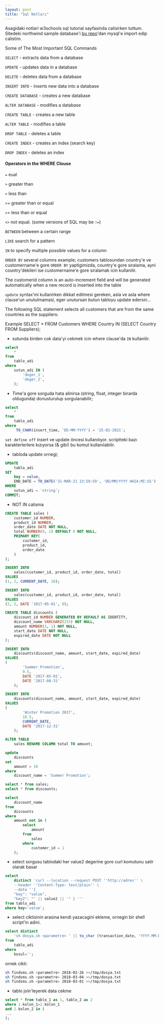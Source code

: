 ```yaml
---
layout: post
title: "Sql Notları"
---
```


Asagidaki notlari w3schools sql tutorial sayfasinda calisirken tuttum. Sitedeki
northwind sample database'i [bu repo](https://github.com/dalers/mywind.git)'dan mysql'e import edip calistim.

Some of The Most Important SQL Commands

`SELECT` - extracts data from a database

`UPDATE` - updates data in a database

`DELETE` - deletes data from a database

`INSERT INTO` - inserts new data into a database

`CREATE DATABASE` - creates a new database

`ALTER DATABASE` - modifies a database

`CREATE TABLE` - creates a new table

`ALTER TABLE` - modifies a table

`DROP TABLE` - deletes a table

`CREATE INDEX` - creates an index (search key)

`DROP INDEX` - deletes an index


#### Operators in the WHERE Clouse

`=` eual

`>` greater than

`<` less than

`>`= greater than or equal

`<`= less than or equal

`<>` not equal. (some versions of SQL may be `!=`)

`BETWEEN` between a certain range

`LIKE` search for a pattern

`IN` to specify multiple possible values for a column

`ORDER BY` several columns example;
customers tablosundan country'e ve customername'e gore `ORDER BY`
yaptigimizda, country'e gore siralama, ayni country'dekileri ise customername'e
gore siralamak icin kullanilir.

The customerid column is an auto-increment field and will be generated
automatically when a new record is inserted into the table


`update` syntax'ini kullanirken dikkat edilmesi gereken, asla ve asla where
clause'un unutulmamasi, eger unutursan butun tabloyu update edersin...


The following SQL statement selects all customers that are from the same countries as the suppliers:

Example
SELECT * FROM Customers
WHERE Country IN (SELECT Country FROM Suppliers);

* sutunda birden cok data'yi cekmek icin where clause'da ```IN``` kullanilir.

```sql
select
    *
from
    tablo_adi
where
    sutun_adi IN (
        'deger_1',
        'deger_2',
    );
```
* Time'a gore sorguda hata alinirsa (string, float, integer birarda oldugunda)
  donusturulup sorgulanabilir;
  
```sql
select
    *
from
    tablo_adi
where
     TO_CHAR(insert_time, 'DD-MM-YYYY') = '25-02-2021';
```

`set define off`  insert ve update öncesi kullanılıyor. scriptteki bazı karakterlerlere kızıyorsa (&  gibi) bu komut kullanılabilir.

* tabloda update ornegi;
```sql
UPDATE
    tablo_adi
SET
    key = value,
    END_DATE = TO_DATE('31-MAR-21 23:59:59', 'DD/MM/YYYY HH24:MI:SS')
WHERE
    sutun_adi = 'string';
COMMIT;
```

* NOT IN calisma

```sql
CREATE TABLE sales (
    customer_id NUMBER,
    product_id NUMBER,
    order_date DATE NOT NULL,
    total NUMBER(9, 2) DEFAULT 0 NOT NULL,
    PRIMARY KEY(
        customer_id,
        product_id,
        order_date
    )
);

INSERT INTO
    sales(customer_id, product_id, order_date, total)
VALUES
(1, 2, CURRENT_DATE, 10);

INSERT INTO
    sales(customer_id, product_id, order_date, total)
VALUES
(2, 2, DATE '2017-05-01', 9);

CREATE TABLE discounts (
    discount_id NUMBER GENERATED BY DEFAULT AS IDENTITY,
    discount_name VARCHAR2(255) NOT NULL,
    amount NUMBER(3, 1) NOT NULL,
    start_date DATE NOT NULL,
    expired_date DATE NOT NULL
);

INSERT INTO
    discounts(discount_name, amount, start_date, expired_date)
VALUES
(
        'Summer Promotion',
        9.5,
        DATE '2017-05-01',
        DATE '2017-08-31'
    );

INSERT INTO
    discounts(discount_name, amount, start_date, expired_date)
VALUES
(
        'Winter Promotion 2017',
        10.5,
        CURRENT_DATE,
        DATE '2017-12-31'
    );

ALTER TABLE
    sales RENAME COLUMN total TO amount;

update
    discounts
set
    amount = 10
where
    discount_name = 'Summer Promotion';

select * from sales;
select * from discounts;

select
    discount_name
from
    discounts
where
    amount not in (
        select
            amount
        from
            sales
        where
            customer_id = 1
    );
```

* select sorgusu tablodaki her value2 degerine gore curl komutunu satir olarak basar

```sql
select
    distinct 'curl --location --request POST ''http://adres'' \ 
    --header ''Content-Type: text/plain'' \
    --data ''{
    "key": "value",
    "key2": "' || value2 || '" } '''
from tablo_adi
where key='value';
```

* select ciktisinin arasina kendi yazacagini ekleme, ornegin bir shell
  script'in adini.

```sql
select distinct
    'sh dosya.sh <parametre> ' || to_char (transaction_date, 'YYYY-MM-DD') || ' >>/tmp/dosya.txt'
from
    tablo_adi
where
    kosul='';
```

ornek cikti:

```bash
sh findsms.sh <parametre> 2018-02-26 >>/tmp/dosya.txt
sh findsms.sh <parametre> 2018-03-04 >>/tmp/dosya.txt
sh findsms.sh <parametre> 2018-03-01 >>/tmp/dosya.txt
```

* tablo join'leyerek data cekme

```sql
select * from tablo_1 as 1, tablo_2 as 2
where 1.kolon_1=2.kolon_1
and 2.kolon_2 in (
...
);
```
